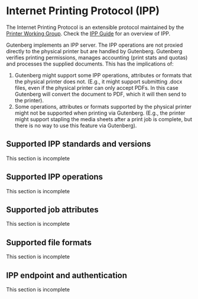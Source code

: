# Internet Printing Protocol (IPP)
The Internet Printing Protocol is an extensible protocol maintained by the [Printer Working Group](https://www.pwg.org/).
Check the [IPP Guide](https://www.pwg.org/ipp/ippguide.html) for an overview of IPP.

Gutenberg implements an IPP server. The IPP operations are not proxied directly to the physical printer but are handled
by Gutenberg. Gutenberg verifies printing permissions, manages accounting (print stats and quotas) and processes the
supplied documents. This has the implications of: 
1. Gutenberg might support some IPP operations, attributes or formats that the physical printer does not.
    (E.g., it might support submitting .docx files, even if the physical printer can only accept PDFs. In this case
    Gutenberg will convert the document to PDF, which it will then send to the printer).
2. Some operations, attributes or formats supported by the physical printer might not be supported when printing via
    Gutenberg. (E.g., the printer might support stapling the media sheets after a print job is complete, but there is no
    way to use this feature via Gutenberg).

## Supported IPP standards and versions
<div class="warning">

This section is incomplete

</div>

## Supported IPP operations
<div class="warning">

This section is incomplete

</div>

## Supported job attributes
<div class="warning">

This section is incomplete

</div>

## Supported file formats
<div class="warning">

This section is incomplete

</div>

## IPP endpoint and authentication
<div class="warning">

This section is incomplete

</div>
